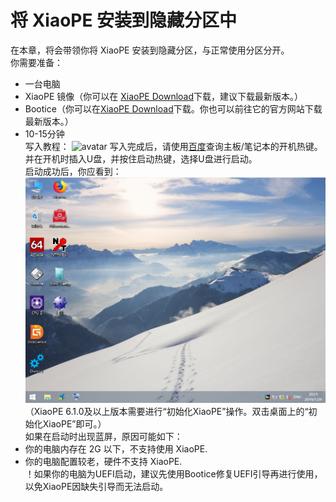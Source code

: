 # 将 XiaoPE 安装到隐藏分区中
在本章，将会带领你将 XiaoPE 安装到隐藏分区，与正常使用分区分开。   
你需要准备：   
* 一台电脑
* XiaoPE 镜像（你可以在 [XiaoPE Download](d.xiaope.net)下载，建议下载最新版本。）
* Bootice（你可以在[XiaoPE Download](d.xiaope.net)下载。你也可以前往它的官方网站下载最新版本。）
* 10-15分钟   
写入教程：
![avatar](./images/yincangfenqu.gif)
写入完成后，请使用[百度](https://nbhbdm.cn/?s=%E7%94%B5%E8%84%91U%E7%9B%98%E5%90%AF%E5%8A%A8%E7%83%AD%E9%94%AE)查询主板/笔记本的开机热键。并在开机时插入U盘，并按住启动热键，选择U盘进行启动。   
启动成功后，你应看到：
![avatar](./images/pe.png)   
（XiaoPE 6.1.0及以上版本需要进行“初始化XiaoPE”操作。双击桌面上的“初始化XiaoPE”即可。）   
如果在启动时出现蓝屏，原因可能如下：   
* 你的电脑内存在 2G 以下，不支持使用 XiaoPE.   
* 你的电脑配置较老，硬件不支持 XiaoPE.   
！如果你的电脑为UEFI启动，建议先使用Bootice修复UEFI引导再进行使用，以免XiaoPE因缺失引导而无法启动。   